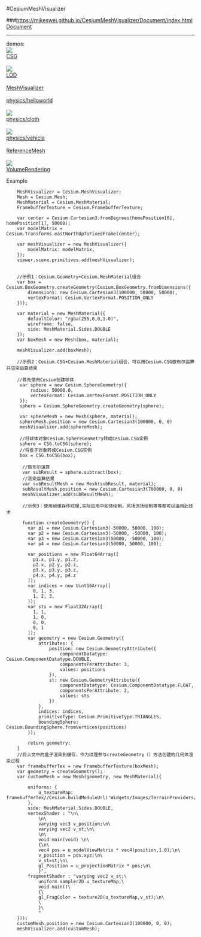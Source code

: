 #CesiumMeshVisualizer 

###https://mikeswei.github.io/CesiumMeshVisualizer/Document/index.html
 <a href="https://mikeswei.github.io/CesiumMeshVisualizer/Document/index.html" target="_blank">Document</a>
    <hr />
    demos:<br />
    <a target="_blank" href="https://mikeswei.github.io/CesiumMeshVisualizer/App/demo/CSG/index.html">
           <img src="https://mikeswei.github.io/CesiumMeshVisualizer/App/demo/CSG/screenshot.jpg" /> 
    </a><br />
    <a target="_blank" href="https://mikeswei.github.io/CesiumMeshVisualizer/App/demo/CSG/index.html">CSG</a><br /><br />
    <a target="_blank" href="https://mikeswei.github.io/CesiumMeshVisualizer/App/demo/LOD/index.html">
       <img src="https://mikeswei.github.io/CesiumMeshVisualizer/App/demo/LOD/screenshot.jpg" /> 
    </a><br />
    <a target="_blank" href="https://mikeswei.github.io/CesiumMeshVisualizer/App/demo/LOD/index.html">LOD</a><br /><br />
   <a target="_blank" href="https://mikeswei.github.io/CesiumMeshVisualizer/App/demo/MeshVisualizer/index.html">MeshVisualizer</a><br /><br />
<a target="_blank" href="https://mikeswei.github.io/CesiumMeshVisualizer/App/demo/physics/helloworld.html">physics/helloworld</a><br/><br />
  <a target="_blank" href="https://mikeswei.github.io/CesiumMeshVisualizer/App/demo/physics/cloth.html">
        <img src="https://mikeswei.github.io/CesiumMeshVisualizer/App/demo/physics/cloth.jpg" />
     </a><br /> 
    <a target="_blank" href="https://mikeswei.github.io/CesiumMeshVisualizer/App/demo/physics/cloth.html">physics/cloth</a><br /><br />
    <a target="_blank" href="https://mikeswei.github.io/CesiumMeshVisualizer/App/demo/physics/vehicle.html">
       <img src="https://mikeswei.github.io/CesiumMeshVisualizer/App/demo/physics/vehicle.jpg" />
    </a><br /> 
   <a target="_blank" href="https://mikeswei.github.io/CesiumMeshVisualizer/App/demo/physics/vehicle.html">physics/vehicle</a><br /><br />
   <a target="_blank" href="https://mikeswei.github.io/CesiumMeshVisualizer/App/demo/ReferenceMesh/index.html">ReferenceMesh</a><br /><br />
   <a target="_blank" href="https://mikeswei.github.io/CesiumMeshVisualizer/App/demo/VolumeRendering/index.html">
     <img src="https://mikeswei.github.io/CesiumMeshVisualizer/App/demo/VolumeRendering/screenshot.jpg" /> 
   </a><br />
 <a target="_blank" href="https://mikeswei.github.io/CesiumMeshVisualizer/App/demo/VolumeRendering/index.html">VolumeRendering</a><br />

Example<br/>


        MeshVisualizer = Cesium.MeshVisualizer;
        Mesh = Cesium.Mesh;
        MeshMaterial = Cesium.MeshMaterial; 
        FramebufferTexture = Cesium.FramebufferTexture;

        var center = Cesium.Cartesian3.fromDegrees(homePosition[0], homePosition[1], 50000);
        var modelMatrix = Cesium.Transforms.eastNorthUpToFixedFrame(center);

        var meshVisualizer = new MeshVisualizer({
            modelMatrix: modelMatrix,
        });
        viewer.scene.primitives.add(meshVisualizer);


        //示例1：Cesium.Geometry+Cesium.MeshMaterial组合
        var box = Cesium.BoxGeometry.createGeometry(Cesium.BoxGeometry.fromDimensions({
            dimensions: new Cesium.Cartesian3(100000, 50000, 50000),
            vertexFormat: Cesium.VertexFormat.POSITION_ONLY
        }));
        
        var material = new MeshMaterial({
            defaultColor: "rgba(255,0,0,1.0)",
            wireframe: false,
            side: MeshMaterial.Sides.DOUBLE
        });
        var boxMesh = new Mesh(box, material);

        meshVisualizer.add(boxMesh);

        //示例2：Cesium.CSG+Cesium.MeshMaterial组合，可以用Cesium.CSG做布尔运算并渲染运算结果

        //首先使用Cesium创建球体
         var sphere = new Cesium.SphereGeometry({
             radius: 50000.0,
             vertexFormat: Cesium.VertexFormat.POSITION_ONLY
         });
         sphere = Cesium.SphereGeometry.createGeometry(sphere);
        
         var sphereMesh = new Mesh(sphere, material);
         sphereMesh.position = new Cesium.Cartesian3(100000, 0, 0)
         meshVisualizer.add(sphereMesh);

         //将球体对象Cesium.SphereGeometry转成Cesium.CSG实例
         sphere = CSG.toCSG(sphere);
         //将盒子对象转成Cesium.CSG实例
         box = CSG.toCSG(box);

          //做布尔运算
          var subResult = sphere.subtract(box);
          //渲染运算结果
          var subResultMesh = new Mesh(subResult, material);
          subResultMesh.position = new Cesium.Cartesian3(700000, 0, 0)
          meshVisualizer.add(subResultMesh);

          //示例3：使用帧缓存作纹理,实际应用中如体绘制，风场流场绘制等等都可以运用此技术

          function createGeometry() {
            var p1 = new Cesium.Cartesian3(-50000, 50000, 100);
            var p2 = new Cesium.Cartesian3(-50000, -50000, 100);
            var p3 = new Cesium.Cartesian3(50000, -50000, 100);
            var p4 = new Cesium.Cartesian3(50000, 50000, 100);

            var positions = new Float64Array([
              p1.x, p1.y, p1.z,
              p2.x, p2.y, p2.z,
              p3.x, p3.y, p3.z,
              p4.x, p4.y, p4.z
            ]);
            var indices = new Uint16Array([
              0, 1, 3,
              1, 2, 3,
            ]);
            var sts = new Float32Array([
              1, 1,
              1, 0,
              0, 0,
              0, 1
            ]);
            var geometry = new Cesium.Geometry({
                attributes: {
                    position: new Cesium.GeometryAttribute({
                        componentDatatype: Cesium.ComponentDatatype.DOUBLE,
                        componentsPerAttribute: 3,
                        values: positions
                    }),
                    st: new Cesium.GeometryAttribute({
                        componentDatatype: Cesium.ComponentDatatype.FLOAT,
                        componentsPerAttribute: 2,
                        values: sts
                    })
                },
                indices: indices,
                primitiveType: Cesium.PrimitiveType.TRIANGLES,
                boundingSphere: Cesium.BoundingSphere.fromVertices(positions)
            });

            return geometry;
        }
        //将上文中的盒子渲染到缓存，作为纹理参与createGeometry（）方法创建的几何体渲染过程
        var framebufferTex = new FramebufferTexture(boxMesh);
        var geometry = createGeometry();
        var customMesh = new Mesh(geometry, new MeshMaterial({

            uniforms: {
                u_textureMap: framebufferTex//Cesium.buildModuleUrl('Widgets/Images/TerrainProviders/STK.png')
            },
            side: MeshMaterial.Sides.DOUBLE,
            vertexShader : "\n\
                \n\
                varying vec3 v_position;\n\
                varying vec2 v_st;\n\
                \n\
                void main(void) \n\
                {\n\
                vec4 pos = u_modelViewMatrix * vec4(position,1.0);\n\
                v_position = pos.xyz;\n\
                v_st=st;\n\
                gl_Position = u_projectionMatrix * pos;\n\
                }",
            fragmentShader : "varying vec2 v_st;\
                uniform sampler2D u_textureMap;\
                void main()\
                {\
                gl_FragColor = texture2D(u_textureMap,v_st);\n\
                \
                }\
                "
        }));
        customMesh.position = new Cesium.Cartesian3(100000, 0, 0);
        meshVisualizer.add(customMesh);

